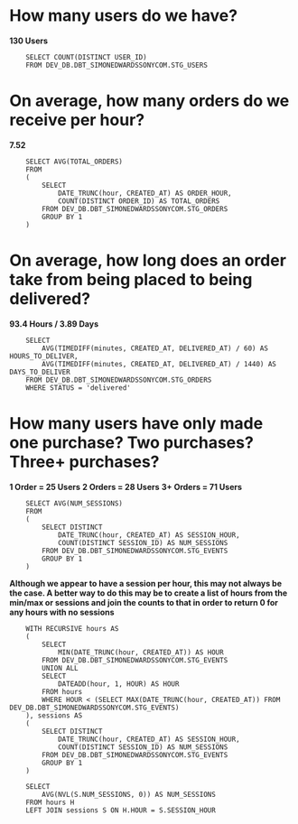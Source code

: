 #  How many users do we have?
**130 Users**
        
        SELECT COUNT(DISTINCT USER_ID)
        FROM DEV_DB.DBT_SIMONEDWARDSSONYCOM.STG_USERS

# On average, how many orders do we receive per hour?
**7.52**

        SELECT AVG(TOTAL_ORDERS)
        FROM
        (
            SELECT 
                DATE_TRUNC(hour, CREATED_AT) AS ORDER_HOUR,
                COUNT(DISTINCT ORDER_ID) AS TOTAL_ORDERS
            FROM DEV_DB.DBT_SIMONEDWARDSSONYCOM.STG_ORDERS
            GROUP BY 1
        )

# On average, how long does an order take from being placed to being delivered?
**93.4 Hours / 3.89 Days**

        SELECT
            AVG(TIMEDIFF(minutes, CREATED_AT, DELIVERED_AT) / 60) AS HOURS_TO_DELIVER,
            AVG(TIMEDIFF(minutes, CREATED_AT, DELIVERED_AT) / 1440) AS DAYS_TO_DELIVER
        FROM DEV_DB.DBT_SIMONEDWARDSSONYCOM.STG_ORDERS
        WHERE STATUS = 'delivered'

# How many users have only made one purchase? Two purchases? Three+ purchases?
**1 Order = 25 Users**
**2 Orders = 28 Users**
**3+ Orders = 71 Users**

        SELECT AVG(NUM_SESSIONS)
        FROM
        (
            SELECT DISTINCT
                DATE_TRUNC(hour, CREATED_AT) AS SESSION_HOUR,
                COUNT(DISTINCT SESSION_ID) AS NUM_SESSIONS
            FROM DEV_DB.DBT_SIMONEDWARDSSONYCOM.STG_EVENTS
            GROUP BY 1
        )
        
**Although we appear to have a session per hour, this may not always be the case. A better way to do this may be to create a list of hours from the min/max or sessions and join the counts to that in order to return 0 for any hours with no sessions**

        WITH RECURSIVE hours AS
        (
            SELECT
                MIN(DATE_TRUNC(hour, CREATED_AT)) AS HOUR
            FROM DEV_DB.DBT_SIMONEDWARDSSONYCOM.STG_EVENTS
            UNION ALL
            SELECT
                DATEADD(hour, 1, HOUR) AS HOUR
            FROM hours
            WHERE HOUR < (SELECT MAX(DATE_TRUNC(hour, CREATED_AT)) FROM DEV_DB.DBT_SIMONEDWARDSSONYCOM.STG_EVENTS)
        ), sessions AS
        (
            SELECT DISTINCT
                DATE_TRUNC(hour, CREATED_AT) AS SESSION_HOUR,
                COUNT(DISTINCT SESSION_ID) AS NUM_SESSIONS
            FROM DEV_DB.DBT_SIMONEDWARDSSONYCOM.STG_EVENTS
            GROUP BY 1
        )

        SELECT 
            AVG(NVL(S.NUM_SESSIONS, 0)) AS NUM_SESSIONS
        FROM hours H
        LEFT JOIN sessions S ON H.HOUR = S.SESSION_HOUR
